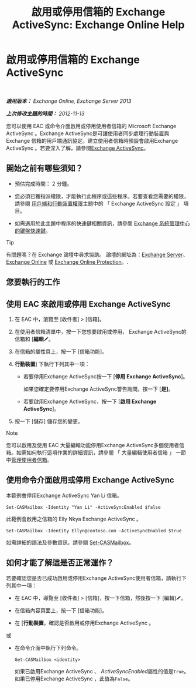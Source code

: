 ﻿---
title: '啟用或停用信箱的 Exchange ActiveSync: Exchange Online Help'
TOCTitle: 啟用或停用信箱的 Exchange ActiveSync
ms:assetid: dcf7c05b-b1b9-4b0f-800d-fec9f2ddc9e4
ms:mtpsurl: https://technet.microsoft.com/zh-tw/library/Bb124809(v=EXCHG.150)
ms:contentKeyID: 50554099
ms.date: 05/23/2018
mtps_version: v=EXCHG.150
ms.translationtype: MT
---

# 啟用或停用信箱的 Exchange ActiveSync

 

_**適用版本：** Exchange Online, Exchange Server 2013_

_**上次修改主題的時間：** 2012-11-13_

您可以使用 EAC 或命令介面啟用或停用使用者信箱的 Microsoft Exchange ActiveSync 。Exchange ActiveSync是可讓使用者同步處理行動裝置與 Exchange 信箱的用戶端通訊協定。建立使用者信箱時預設會啟用Exchange ActiveSync 。若要深入了解，請參閱[Exchange ActiveSync](exchange-activesync-exchange-2013-help.md)。

## 開始之前有哪些須知？

  - 預估完成時間： 2 分鐘。

  - 您必須已獲指派權限，才能執行此程序或這些程序。若要查看您需要的權限，請參閱 [用戶端和行動裝置權限](clients-and-mobile-devices-permissions-exchange-2013-help.md)主題中的 「 Exchange ActiveSync 設定 」 項目。

  - 如需適用於此主題中程序的快速鍵相關資訊，請參閱 [Exchange 系統管理中心的鍵盤快速鍵](keyboard-shortcuts-in-the-exchange-admin-center-exchange-online-protection-help.md)。


> [!TIP]  
> 有問題嗎？在 Exchange 論壇中尋求協助。 論壇的網址為：<a href="https://go.microsoft.com/fwlink/p/?linkid=60612">Exchange Server</a>、 <a href="https://go.microsoft.com/fwlink/p/?linkid=267542">Exchange Online</a> 或 <a href="https://go.microsoft.com/fwlink/p/?linkid=285351">Exchange Online Protection</a>。.




## 您要執行的工作

## 使用 EAC 來啟用或停用 Exchange ActiveSync

1.  在 EAC 中，瀏覽至 \[收件者\] \> \[信箱\]。

2.  在使用者信箱清單中，按一下您想要啟用或停用， Exchange ActiveSync的信箱和 \[**編輯**![編輯圖示](images/JJ218640.6f53ccb2-1f13-4c02-bea0-30690e6ea71d(EXCHG.150).gif "編輯圖示")。

3.  在信箱的屬性頁上，按一下 \[信箱功能\]。

4.  **行動裝置**\] 下執行下列其中一項：
    
      - 若要停用Exchange ActiveSync按一下 \[**停用 Exchange ActiveSync**\]。
        
        如果您確定要停用Exchange ActiveSync警告詢問。按一下 \[**是\]**。
    
      - 若要啟用Exchange ActiveSync，按一下 \[**啟用 Exchange ActiveSync**\]。

5.  按一下 \[儲存\] 儲存您的變更。


> [!NOTE]  
> 您可以啟用及使用 EAC 大量編輯功能停用Exchange ActiveSync多個使用者信箱。如需如何執行這項作業的詳細資訊，請參閱 「 大量編輯使用者信箱 」 一節中<a href="manage-user-mailboxes-exchange-2013-help.md">管理使用者信箱</a>。




## 使用命令介面啟用或停用 Exchange ActiveSync

本範例會停用Exchange ActiveSync Yan Li 信箱。

    Set-CASMailbox -Identity "Yan Li" -ActiveSyncEnabled $false

此範例會啟用之信箱的 Elly Nkya Exchange ActiveSync 。

    Set-CASMailbox -Identity Ellyn@contoso.com -ActiveSyncEnabled $true

如需詳細的語法及參數資訊，請參閱 [Set-CASMailbox](https://technet.microsoft.com/zh-tw/library/bb125264\(v=exchg.150\))。

## 如何才能了解這是否正常運作？

若要確認您是否已成功啟用或停用Exchange ActiveSync使用者信箱，請執行下列其中一項：

  - 在 EAC 中，導覽至 \[收件者\] \> \[信箱\]，按一下信箱，然後按一下 \[編輯\]![編輯圖示](images/JJ218640.6f53ccb2-1f13-4c02-bea0-30690e6ea71d(EXCHG.150).gif "編輯圖示")。

  - 在信箱內容頁面上，按一下 \[信箱功能\]。

  - 在 \[**行動裝置**，確認是否啟用或停用Exchange ActiveSync 。

或

  - 在命令介面中執行下列命令。
    
        Get-CASMailbox <identity>
    
    如果已啟用Exchange ActiveSync 、 *ActiveSyncEnabled*屬性的值是`True`。如果已停用Exchange ActiveSync ，此值為`False`。

